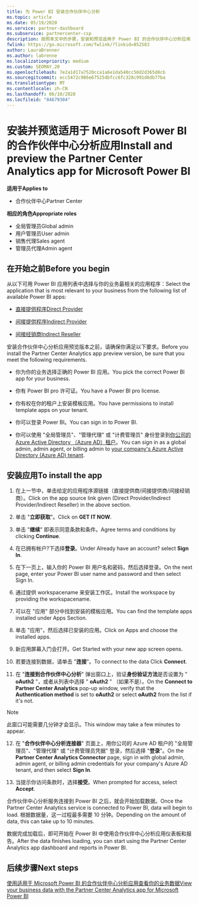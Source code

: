 ```yaml
---
title: 为 Power BI 安装合作伙伴中心分析
ms.topic: article
ms.date: 05/19/2020
ms.service: partner-dashboard
ms.subservice: partnercenter-csp
description: 按照本文中的步骤，安装和预览适用于 Power BI 的合作伙伴中心分析应用（对于 CSP 中的直接合作伙伴）。
fwlink: https://go.microsoft.com/fwlink/?linkid=852583
author: LauraBrenner
ms.author: labrenne
ms.localizationpriority: medium
ms.custom: SEOMAY.20
ms.openlocfilehash: 7e2a1d17a7520cca1a6e1da540cc58d2d365d8cb
ms.sourcegitcommit: ecc5472c986e67525dbfcc6fc328c991d6db77ba
ms.translationtype: MT
ms.contentlocale: zh-CN
ms.lasthandoff: 06/10/2020
ms.locfileid: "84679304"
---
```

# <a name="install-and-preview-the-partner-center-analytics-app-for-microsoft-power-bi"></a><span data-ttu-id="4622e-103">安装并预览适用于 Microsoft Power BI 的合作伙伴中心分析应用</span><span class="sxs-lookup"><span data-stu-id="4622e-103">Install and preview the Partner Center Analytics app for Microsoft Power BI</span></span>

<span data-ttu-id="4622e-104">**适用于**</span><span class="sxs-lookup"><span data-stu-id="4622e-104">**Applies to**</span></span>

- <span data-ttu-id="4622e-105">合作伙伴中心</span><span class="sxs-lookup"><span data-stu-id="4622e-105">Partner Center</span></span>

<span data-ttu-id="4622e-106">**相应的角色**</span><span class="sxs-lookup"><span data-stu-id="4622e-106">**Appropriate roles**</span></span>
-   <span data-ttu-id="4622e-107">全局管理员</span><span class="sxs-lookup"><span data-stu-id="4622e-107">Global admin</span></span>
-   <span data-ttu-id="4622e-108">用户管理员</span><span class="sxs-lookup"><span data-stu-id="4622e-108">User admin</span></span>
-   <span data-ttu-id="4622e-109">销售代理</span><span class="sxs-lookup"><span data-stu-id="4622e-109">Sales agent</span></span>
-   <span data-ttu-id="4622e-110">管理员代理</span><span class="sxs-lookup"><span data-stu-id="4622e-110">Admin agent</span></span>

## <a name="before-you-begin"></a><span data-ttu-id="4622e-111">在开始之前</span><span class="sxs-lookup"><span data-stu-id="4622e-111">Before you begin</span></span>

<span data-ttu-id="4622e-112">从以下可用 Power BI 应用列表中选择与你的业务最相关的应用程序：</span><span class="sxs-lookup"><span data-stu-id="4622e-112">Select the application that is most relevant to your business from the following list of available Power BI apps:</span></span>
- [<span data-ttu-id="4622e-113">直接提供程序</span><span class="sxs-lookup"><span data-stu-id="4622e-113">Direct Provider</span></span>](https://appsource.microsoft.com/en-us/product/power-bi/partnercenteranalytics.direct_provider_partner_analytics)

- [<span data-ttu-id="4622e-114">间接提供程序</span><span class="sxs-lookup"><span data-stu-id="4622e-114">Indirect Provider</span></span>](https://appsource.microsoft.com/en-us/product/power-bi/partnercenteranalytics.indirect_provider_partner_analytics)

- [<span data-ttu-id="4622e-115">间接经销商</span><span class="sxs-lookup"><span data-stu-id="4622e-115">Indirect Reseller</span></span>](https://appsource.microsoft.com/en-us/product/power-bi/partnercenteranalytics.indirect_reseller_partner_analytics)

<span data-ttu-id="4622e-116">安装合作伙伴中心分析应用预览版本之前，请确保你满足以下要求。</span><span class="sxs-lookup"><span data-stu-id="4622e-116">Before you install the Partner Center Analytics app preview version, be sure that you meet the following requirements.</span></span>

- <span data-ttu-id="4622e-117">你为你的业务选择正确的 Power BI 应用。</span><span class="sxs-lookup"><span data-stu-id="4622e-117">You pick the correct Power BI app for your business.</span></span>

- <span data-ttu-id="4622e-118">你有 Power BI pro 许可证。</span><span class="sxs-lookup"><span data-stu-id="4622e-118">You have a Power BI pro license.</span></span>

- <span data-ttu-id="4622e-119">你有权在你的租户上安装模板应用。</span><span class="sxs-lookup"><span data-stu-id="4622e-119">You have permissions to install template apps on your tenant.</span></span>

- <span data-ttu-id="4622e-120">你可以登录 Power BI。</span><span class="sxs-lookup"><span data-stu-id="4622e-120">You can sign in to Power BI.</span></span>

- <span data-ttu-id="4622e-121">你可以使用 "全局管理员"、"管理代理" 或 "计费管理员" 身份登录到[你公司的 Azure Active Directory （Azure AD）租户](azure-active-directory-tenants-and-partner-center.md)。</span><span class="sxs-lookup"><span data-stu-id="4622e-121">You can sign in as a global admin, admin agent, or billing admin to [your company's Azure Active Directory (Azure AD) tenant](azure-active-directory-tenants-and-partner-center.md).</span></span>

## <a name="to-install-the-app"></a><span data-ttu-id="4622e-122">安装应用</span><span class="sxs-lookup"><span data-stu-id="4622e-122">To install the app</span></span>

1. <span data-ttu-id="4622e-123">在上一节中，单击给定的应用程序源链接（直接提供商/间接提供商/间接经销商）。</span><span class="sxs-lookup"><span data-stu-id="4622e-123">Click on the app source link given (Direct Provider/Indirect Provider/Indirect Reseller) in the above section.</span></span>

2. <span data-ttu-id="4622e-124">单击 "**立即获取**"。</span><span class="sxs-lookup"><span data-stu-id="4622e-124">Click on **GET IT NOW**.</span></span> 

3. <span data-ttu-id="4622e-125">单击 "**继续**" 即表示同意条款和条件。</span><span class="sxs-lookup"><span data-stu-id="4622e-125">Agree terms and conditions by clicking **Continue**.</span></span>

4. <span data-ttu-id="4622e-126">在已拥有帐户?下选择**登录**。</span><span class="sxs-lookup"><span data-stu-id="4622e-126">Under Already have an account? select **Sign In**.</span></span>

5. <span data-ttu-id="4622e-127">在下一页上，输入你的 Power BI 用户名和密码，然后选择登录。</span><span class="sxs-lookup"><span data-stu-id="4622e-127">On the next page, enter your Power BI user name and password and then select Sign In.</span></span>

6. <span data-ttu-id="4622e-128">通过提供 workspacename 来安装工作区。</span><span class="sxs-lookup"><span data-stu-id="4622e-128">Install the workspace by providing the workspacename.</span></span>

7. <span data-ttu-id="4622e-129">可以在 "应用" 部分中找到安装的模板应用。</span><span class="sxs-lookup"><span data-stu-id="4622e-129">You can find the template apps installed under Apps Section.</span></span>

8. <span data-ttu-id="4622e-130">单击 "应用"，然后选择已安装的应用。</span><span class="sxs-lookup"><span data-stu-id="4622e-130">Click on Apps and choose the installed apps.</span></span>

9. <span data-ttu-id="4622e-131">新应用屏幕入门会打开。</span><span class="sxs-lookup"><span data-stu-id="4622e-131">Get Started with your new app screen opens.</span></span>

10. <span data-ttu-id="4622e-132">若要连接到数据，请单击 "**连接**"。</span><span class="sxs-lookup"><span data-stu-id="4622e-132">To connect to the data Click **Connect**.</span></span>

11. <span data-ttu-id="4622e-133">在 "**连接到合作伙伴中心分析**" 弹出窗口上，验证**身份验证方法**是否设置为 " **oAuth2** "，或者从列表中选择 " **oAuth2** " （如果不是）。</span><span class="sxs-lookup"><span data-stu-id="4622e-133">On the **Connect to Partner Center Analytics** pop-up window, verify that the **Authentication method** is set to **oAuth2** or select **oAuth2** from the list if it's not.</span></span> 

> [!NOTE]  
>  <span data-ttu-id="4622e-134">此窗口可能需要几分钟才会显示。</span><span class="sxs-lookup"><span data-stu-id="4622e-134">This window may take a few minutes to appear.</span></span>

12. <span data-ttu-id="4622e-135">在 "**合作伙伴中心分析连接器**" 页面上，用你公司的 Azure AD 租户的 "全局管理员"、"管理代理" 或 "计费管理员凭据" 登录，然后选择 "**登录**"。</span><span class="sxs-lookup"><span data-stu-id="4622e-135">On the **Partner Center Analytics Connector** page, sign in with global admin, admin agent, or billing admin credentials for your company's Azure AD tenant, and then select **Sign In**.</span></span>
 
13. <span data-ttu-id="4622e-136">当提示你访问条款时，选择**接受**。</span><span class="sxs-lookup"><span data-stu-id="4622e-136">When prompted for access, select **Accept**.</span></span> 

<span data-ttu-id="4622e-137">合作伙伴中心分析服务连接到 Power BI 之后，就会开始加载数据。</span><span class="sxs-lookup"><span data-stu-id="4622e-137">Once the Partner Center Analytics service is connected to Power BI, data will begin to load.</span></span> <span data-ttu-id="4622e-138">根据数据量，这一过程最多需要 10 分钟。</span><span class="sxs-lookup"><span data-stu-id="4622e-138">Depending on the amount of data, this can take up to 10 minutes.</span></span> 

<span data-ttu-id="4622e-139">数据完成加载后，即可开始在 Power BI 中使用合作伙伴中心分析应用仪表板和报告。</span><span class="sxs-lookup"><span data-stu-id="4622e-139">After the data finishes loading, you can start using the Partner Center Analytics app dashboard and reports in Power BI.</span></span>

## <a name="next-steps"></a><span data-ttu-id="4622e-140">后续步骤</span><span class="sxs-lookup"><span data-stu-id="4622e-140">Next steps</span></span>

[<span data-ttu-id="4622e-141">使用适用于 Microsoft Power BI 的合作伙伴中心分析应用查看你的业务数据</span><span class="sxs-lookup"><span data-stu-id="4622e-141">View your business data with the Partner Center Analytics app for Microsoft Power BI</span></span>](power-bi-app-for-direct-partners-use.md)
